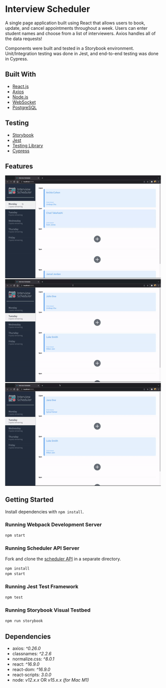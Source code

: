 # Interview Scheduler

A single page application built using React that allows users to book, update, and cancel appointments throughout a week. Users can enter student names and choose from a list of interviewers. Axios handles all of the data requests! 

Components were built and tested in a Storybook environment. Unit/Integration testing was done in Jest, and end-to-end testing was done in Cypress. 

## Built With

* [React.js](https://reactjs.org/)
* [Axios](https://axios-http.com/)
* [Node.js](https://nodejs.org/en/)
* [WebSocket](https://developer.mozilla.org/en-US/docs/Web/API/WebSockets_API)
* [PostgreSQL](https://www.postgresql.org/)

## Testing

* [Storybook](https://storybook.js.org/)
* [Jest](https://jestjs.io/)
* [Testing Library](https://testing-library.com/)
* [Cypress](https://www.cypress.io/)

## Features
![Add new appointment](https://github.com/heyjiani/scheduler/blob/master/docs/scheduler-ui-add.gif?raw=true)
![Edit appointment](https://github.com/heyjiani/scheduler/blob/master/docs/scheduler-ui-edit.gif?raw=true)
![Delete appointment](https://github.com/heyjiani/scheduler/blob/master/docs/scheduler-ui-delete.gif?raw=true)


## Getting Started

Install dependencies with `npm install`.

### Running Webpack Development Server

```sh
npm start
```

### Running Scheduler API Server


Fork and clone the [scheduler API](https://github.com/lighthouse-labs/scheduler-api) in a separate directory.
```sh
npm install
npm start
```

### Running Jest Test Framework

```sh
npm test
```

### Running Storybook Visual Testbed

```sh
npm run storybook
```


## Dependencies

* axios: _^0.26.0_
* classnames: _^2.2.6_
* normalize.css: _^8.0.1_
* react: _^16.9.0_
* react-dom: _^16.9.0_
* react-scripts: _3.0.0_
* node: _v12.x.x_ OR _v15.x.x (for Mac M1)_
